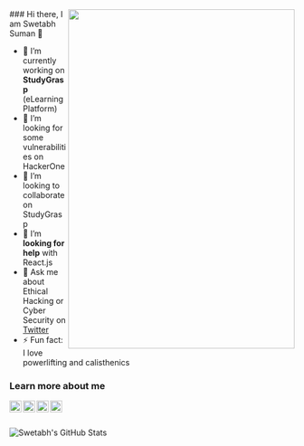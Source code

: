 <img align="right" width="400" height="600" src="https://github.com/Swetabhsuman8/Swetabhsuman8/blob/master/files/dancegif.gif?raw=true">
### Hi there, I am Swetabh Suman 👋

- 🔭 I’m currently working on **StudyGrasp** (eLearning Platform)
- 🌱 I’m looking for some vulnerabilities on HackerOne 
- 👯 I’m looking to collaborate on StudyGrasp
- 🤔 I’m **looking for help** with React.js
- 💬 Ask me about Ethical Hacking or Cyber Security on [Twitter](https://twitter.com/swetabhsuman8)
- ⚡ Fun fact: I love powerlifting and calisthenics

### Learn more about me
<a href="https://twitter.com/swetabhsuman8">
  <img align="left" alt="swetabh | Twitter" width="21px" src="https://raw.githubusercontent.com/Swetabhsuman8/Swetabhsuman8/master/files/iconfinder_1_Twitter_colored_svg_5296514.png" />
</a>
<a href="https://youtube.com/swetabhsuman">
  <img align="left" alt="swetabh | YouTube" width="21px" src="https://raw.githubusercontent.com/Swetabhsuman8/Swetabhsuman8/master/files/iconfinder_1_Youtube_colored_svg_5296521.png" />
</a>
<a href="https://instagram.com/gitcodeswetabh">
  <img align="left" alt="swetabh | Instagram" width="21px" src="https://raw.githubusercontent.com/Swetabhsuman8/Swetabhsuman8/master/files/iconfinder_1_Instagram_colored_svg_1_5296765.png" />
</a>
<a href="https://www.linkedin.com/in/swetabh-suman-3343a2120/">
  <img align="left" alt="swetabh | LinkedIn" width="21px" src="https://raw.githubusercontent.com/Swetabhsuman8/Swetabhsuman8/master/files/iconfinder_1_Linkedin_unofficial_colored_svg_5296501.png" />
</a><br><br>


![Swetabh's GitHub Stats](https://github-readme-stats.vercel.app/api?username=Swetabhsuman8&show_icons=true)
